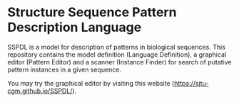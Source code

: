 # Structure Sequence Pattern Description Language

SSPDL is a model for description of patterns in biological sequences. This repository contains the model definition (Language Definition), a graphical editor (Pattern Editor) and a scanner (Instance Finder) for search of putative pattern instances in a given sequence.

You may try the graphical editor by visiting this website (https://sjtu-cgm.github.io/SSPDL/).
